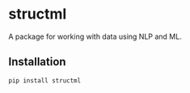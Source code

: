 # structml
A package for working with data using NLP and ML.

## Installation
```bash
pip install structml
```